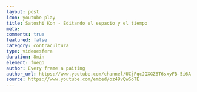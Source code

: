 ```yaml
---
layout: post
icon: youtube play
title: Satoshi Kon - Editando el espacio y el tiempo
meta: 
comments: true
featured: false
category: contracultura
type: videoesfera
duration: 8min
element: fuego
author: Every frame a paiting
author_url: https://www.youtube.com/channel/UCjFqcJQXGZ6T6sxyFB-5i6A
source: https://www.youtube.com/embed/oz49vQwSoTE
---
```

